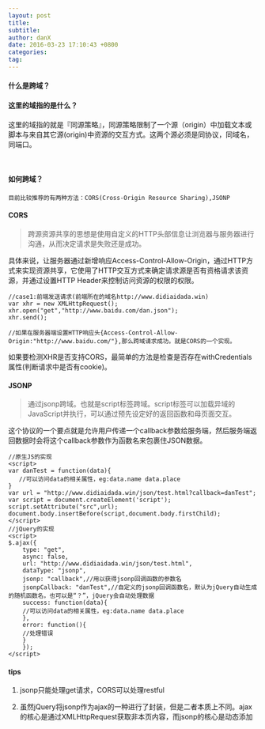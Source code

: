 ```yaml
---
layout: post
title: 
subtitle: 
author: danX
date: 2016-03-23 17:10:43 +0800
categories: 
tag: 
---
```


#### 什么是跨域？

#### 这里的域指的是什么？
这里的域指的就是『同源策略』，同源策略限制了一个源（origin）中加载文本或脚本与来自其它源(origin)中资源的交互方式。这两个源必须是同协议，同域名，同端口。

<br>

#### 如何跨域？

    目前比较推荐的有两种方法：CORS(Cross-Origin Resource Sharing),JSONP



#### **CORS**
> 跨源资源共享的思想是使用自定义的HTTP头部信息让浏览器与服务器进行沟通，从而决定请求是失败还是成功。


具体来说，让服务器通过新增响应Access-Control-Allow-Origin，通过HTTP方式来实现资源共享，它使用了HTTP交互方式来确定请求源是否有资格请求该资源，并通过设置HTTP Header来控制访问资源的权限的权限。


```
//case1:前端发送请求(前端所在的域名http://www.didiaidada.win)
var xhr = new XMLHttpRequest();
xhr.open("get","http://www.baidu.com/dan.json");
xhr.send();

//如果在服务器端设置HTTP响应头{Access-Control-Allow-Origin:"http://www.baidu.com/"},那么跨域请求成功。就是CORS的一个实现。
```
如果要检测XHR是否支持CORS，最简单的方法是检查是否存在withCredentials属性(判断请求中是否有cookie)。

#### **JSONP**
  
> 通过jsonp跨域。也就是script标签跨域。script标签可以加载异域的JavaScript并执行，可以通过预先设定好的返回函数和母页面交互。


这个协议的一个要点就是允许用户传递一个callback参数给服务端，然后服务端返回数据时会将这个callback参数作为函数名来包裹住JSON数据。

```
//原生JS的实现
<script>
var danTest = function(data){
   //可以访问data的相关属性，eg:data.name data.place
}
var url = "http://www.didiaidada.win/json/test.html?callback=danTest";
var script = document.createElement('script');
script.setAttribute("src",url);
document.body.insertBefore(script,document.body.firstChild);
</script>
//jQuery的实现
<script>
$.ajax({
    type: "get",
    async: false,
    url: "http://www.didiaidada.win/json/test.html",
    dataType: "jsonp",
    jsonp: "callback",//用以获得jsonp回调函数的参数名
    jsonpCallback: "danTest",//自定义的jsonp回调函数名，默认为jQuery自动生成的随机函数名，也可以是“？”，jQuery会自动处理数据
    success: function(data){
    //可以访问data的相关属性，eg:data.name data.place
    },
    error: function(){
    //处理错误
    }
    });
</script>
```

#### tips

1. jsonp只能处理get请求，CORS可以处理restful
2. 虽然jQuery将jsonp作为ajax的一种进行了封装，但是二者本质上不同。ajax的核心是通过XMLHttpRequest获取非本页内容，而jsonp的核心是动态添加<script>标签来调用服务器提供的js脚本。
3. 目前jsonp的应用最广，CORS还存在着浏览器的兼容性问题
4. HTML5新添加的window.postMessage(),window.name,document.domain也都可以一定程度上的实现跨域

   XDM(cross-document messaging 夸文档消息传递)的核心是postMessage()，这个方法接受两个参数，一条消息和一个表示消息接收方来自哪个域的字符串。
   接收到XDM消息时，会触发window对象的message事件。
   
   ```
   //A的域名为“http://www.didiaidada.win”;B的域名为“http://www.baidu.com”,A要向B发送消息
   //A的JS代码
   window.postMessage("A secret","http://www.baidu.com");
   
   //B的JS代码
   EventUtil.addHandler(window,"message",function(event){
        if(event.origin == "http://www.didiaidada.win"){
            processMessage(event.data);
            event.source.postMessage("received","http://www.didiaidada.win");
        }
   })
   
   
   ```
   
#### 参考文献
---
1. [Angular通过CORS实现跨域方案](http://my.oschina.net/blogshi/blog/303758)
2. [浏览器和服务器实现跨域（CORS）判定的原理](https://segmentfault.com/a/1190000003710973)
3. [【原创】说说JSON和JSONP，也许你会豁然开朗，含jQuery用例](https://segmentfault.com/a/1190000003710973)
